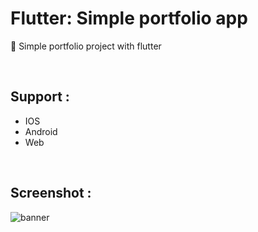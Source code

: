 # Flutter: Simple portfolio app
📜 Simple portfolio project with flutter

<br/>

## Support :
- IOS
- Android
- Web

<br/>

## Screenshot :
![banner](https://github.com/SharifiDev/simple_portfolio/raw/master/banner.png)
